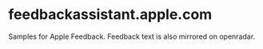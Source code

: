 # feedbackassistant.apple.com
Samples for Apple Feedback. Feedback text is also mirrored on openradar.
